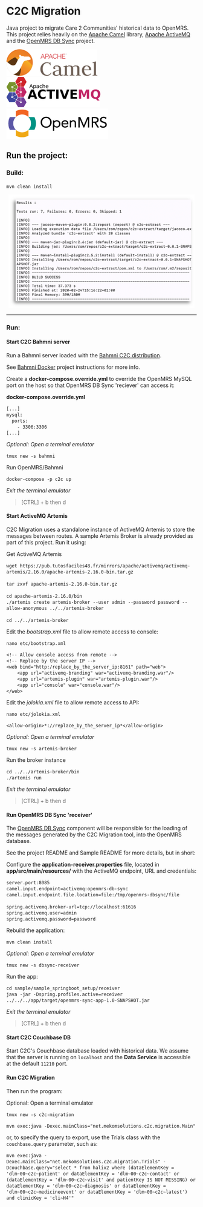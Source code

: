 # C2C Migration

Java project to migrate Care 2 Communities' historical data to OpenMRS. This project relies heavily on the [Apache Camel](https://camel.apache.org/) library, [Apache ActiveMQ](https://activemq.apache.org/) and the [OpenMRS DB Sync](https://github.com/openmrs/openmrs-dbsync) project.

<p align="left">
<img src="./readme/camel-long.png" alt="Apcahe Camel" height="70">
&nbsp;&nbsp;&nbsp
<img src="./readme/active-mq-long.png" alt="Apache ActiveMQ" height="80">
&nbsp;&nbsp;
<img src="./readme/openmrs-long.png" alt="OpenMRS Logo" height="80">
</p>

## Run the project:

### Build:
`mvn clean install`
<p align="center">
<img src="./readme/build-successful.png" alt="Build Successful" height="300">
</p>

---

### Run:

#### Start C2C Bahmni server

Run a Bahmni server loaded with the [Bahmni C2C distribution](https://github.com/mekomsolutions/bahmni-distro-c2c).

See [Bahmni Docker]() project instructions for more info.

Create a **docker-compose.override.yml** to override the OpenMRS MySQL port on the host so that OpenMRS DB Sync 'reciever' can access it:

**docker-compose.override.yml**
```
[...]
mysql:
  ports:
    - 3306:3306
[...]
```

_Optional: Open a terminal emulator_
```
tmux new -s bahmni
```
Run OpenMRS/Bahmni
```
docker-compose -p c2c up
```

_Exit the terminal emulator_

> [CTRL] + b then d


#### Start ActiveMQ Artemis
C2C Migration uses a standalone instance of ActiveMQ Artemis to store the messages between routes. A sample Artemis Broker is already provided as part of this project. Run it using:

Get ActiveMQ Artemis
```
wget https://pub.tutosfaciles48.fr/mirrors/apache/activemq/activemq-artemis/2.16.0/apache-artemis-2.16.0-bin.tar.gz

tar zxvf apache-artemis-2.16.0-bin.tar.gz

cd apache-artemis-2.16.0/bin
./artemis create artemis-broker --user admin --password password --allow-anonymous ../../artemis-broker

cd ../../artemis-broker
```

Edit the *bootstrap.xml* file to allow remote access to console:
```
nano etc/bootstrap.xml
```
```
<!-- Allow console access from remote -->
<!-- Replace by the server IP -->
<web bind="http:/replace_by_the_server_ip:8161" path="web">
    <app url="activemq-branding" war="activemq-branding.war"/>
    <app url="artemis-plugin" war="artemis-plugin.war"/>
    <app url="console" war="console.war"/>
</web>
```
Edit the *jolokia.xml* file to allow remote access to API:

```
nano etc/jolokia.xml
```

```
<allow-origin>*://replace_by_the_server_ip*</allow-origin>
```

_Optional: Open a terminal emulator_
```
tmux new -s artemis-broker
```
Run the broker instance
```
cd ../../artemis-broker/bin
./artemis run
```

_Exit the terminal emulator_

> [CTRL] + b then d

#### Run OpenMRS DB Sync 'receiver'

The [OpenMRS DB Sync](https://github.com/openmrs/openmrs-dbsync) component will be responsible for the loading of the messages generated by the C2C Migration tool, into the OpenMRS database.

See the project README and Sample README for more details, but in short:

Configure the **application-receiver.properties** file, located in **app/src/main/resources/** with the ActiveMQ endpoint, URL and credentials:

```
server.port:8085
camel.input.endpoint=activemq:openmrs-db-sync
camel.input.endpoint.file.location=file:/tmp/openmrs-dbsync/file

spring.activemq.broker-url=tcp://localhost:61616
spring.activemq.user=admin
spring.activemq.password=password
```

Rebuild the application:
```
mvn clean install
```

_Optional: Open a terminal emulator_
```
tmux new -s dbsync-receiver
```
Run the app:
```
cd sample/sample_springboot_setup/receiver
java -jar -Dspring.profiles.active=receiver ../../../app/target/openmrs-sync-app-1.0-SNAPSHOT.jar
```

_Exit the terminal emulator_

> [CTRL] + b then d

#### Start C2C Couchbase DB
Start C2C's Couchbase database loaded with historical data.
We assume that the server is running on `localhost` and the **Data Service** is accessible at the default `11210` port.



#### Run C2C Migration
Then run the program:

Optional: Open a terminal emulator
```
tmux new -s c2c-migration
```

```
mvn exec:java -Dexec.mainClass="net.mekomsolutions.c2c.migration.Main"
```

or, to specify the query to export, use the Trials class with the `couchbase.query` parameter, such as:
```
mvn exec:java -Dexec.mainClass="net.mekomsolutions.c2c.migration.Trials" -Dcouchbase.query="select * from halix2 where (dataElementKey = 'dlm~00~c2c~patient' or dataElementKey = 'dlm~00~c2c~contact' or (dataElementKey = 'dlm~00~c2c~visit' and patientKey IS NOT MISSING) or dataElementKey = 'dlm~00~c2c~diagnosis' or dataElementKey = 'dlm~00~c2c~medicineevent' or dataElementKey = 'dlm~00~c2c~latest')  and clinicKey = 'cli~H4'"
```
